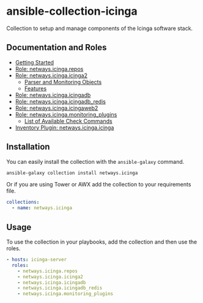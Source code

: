 # ansible-collection-icinga

Collection to setup and manage components of the Icinga software stack.

## Documentation and Roles
* [Getting Started](doc/getting-started.md)
* [Role: netways.icinga.repos](doc/role-repos/role-repos.md)
* [Role: netways.icinga.icinga2](doc/role-icinga2/role-icinga2.md)
  * [Parser and Monitoring Objects](doc/role-icinga2/objects.md)
  * [Features](doc/role-icinga2/features.md)
* [Role: netways.icinga.icingadb](doc/role-icingadb/role-icingadb.md)
* [Role: netways.icinga.icingadb_redis](doc/role-icingadb_redis/role-icingadb_redis.md)
* [Role: netways.icinga.icingaweb2](doc/role-icingaweb2/role-icingaweb2.md)
* [Role: netways.icinga.monitoring_plugins](doc/role-monitoring_plugins/role-monitoring_plugins.md)
  * [List of Available Check Commands](doc/role-monitoring_plugins/check_command_list.md)
* [Inventory Plugin: netways.icinga.icinga](doc/plugins/inventory/icinga-inventory-plugin.md)


## Installation

You can easily install the collection with the `ansible-galaxy` command.

```bash
ansible-galaxy collection install netways.icinga
```

Or if you are using Tower or AWX add the collection to your requirements file.

```yaml
collections:
  - name: netways.icinga
```

## Usage

To use the collection in your playbooks, add the collection and then use the roles.

```yaml
- hosts: icinga-server
  roles:
    - netways.icinga.repos
    - netways.icinga.icinga2
    - netways.icinga.icingadb
    - netways.icinga.icingadb_redis
    - netways.icinga.monitoring_plugins
```
